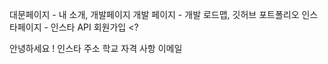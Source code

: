대문페이지 - 내 소개, 개발페이지
개발 페이지 - 개발 로드맵, 깃허브 포트폴리오
인스타페이지 - 인스타 API
회원가입 <?

안녕하세요 !
인스타 주소
학교
자격 사항
이메일
